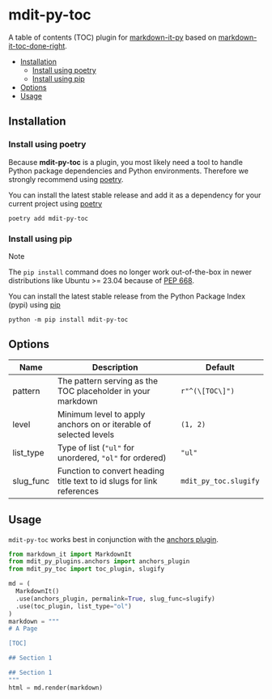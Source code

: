 # mdit-py-toc <!-- omit in toc -->

A table of contents (TOC) plugin for [markdown-it-py](https://markdown-it-py.readthedocs.io/en/latest/)
based on [markdown-it-toc-done-right](https://github.com/nagaozen/markdown-it-toc-done-right).

- [Installation](#installation)
  - [Install using poetry](#install-using-poetry)
  - [Install using pip](#install-using-pip)
- [Options](#options)
- [Usage](#usage)

## Installation

### Install using poetry

Because **mdit-py-toc** is a plugin, you most likely need a tool to
handle Python package dependencies and Python environments. Therefore we
strongly recommend using [poetry].

You can install the latest stable release and add it as a dependency for your
current project using [poetry]

```
poetry add mdit-py-toc
```

### Install using pip

> [!NOTE]
> The `pip install` command does no longer work out-of-the-box in newer
> distributions like Ubuntu >= 23.04 because of [PEP 668](https://peps.python.org/pep-0668).

You can install the latest stable release from the Python Package Index (pypi)
using [pip]

```
python -m pip install mdit-py-toc
```

## Options

| Name      | Description                                                            | Default               |
| --------- | ---------------------------------------------------------------------- | --------------------- |
| pattern   | The pattern serving as the TOC placeholder in your markdown            | `r"^(\[TOC\]")`       |
| level     | Minimum level to apply anchors on or iterable of selected levels       | `(1, 2)`              |
| list_type | Type of list (`"ul"` for unordered, `"ol"` for ordered)                | `"ul"`                |
| slug_func | Function to convert heading title text to id slugs for link references | `mdit_py_toc.slugify` |

## Usage

`mdit-py-toc` works best in conjunction with the [anchors plugin](https://mdit-py-plugins.readthedocs.io/en/latest/#heading-anchors).

```python
from markdown_it import MarkdownIt
from mdit_py_plugins.anchors import anchors_plugin
from mdit_py_toc import toc_plugin, slugify

md = (
  MarkdownIt()
  .use(anchors_plugin, permalink=True, slug_func=slugify)
  .use(toc_plugin, list_type="ol")
)
markdown = """
# A Page

[TOC]

## Section 1

## Section 1
"""
html = md.render(markdown)
```

[poetry]: https://python-poetry.org/
[pip]: https://pip.pypa.io/
